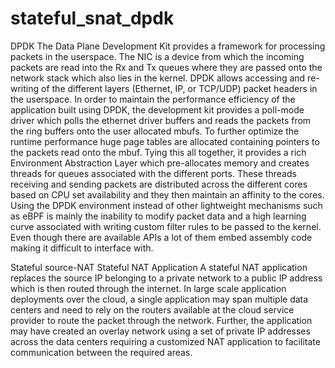 # stateful_snat_dpdk
DPDK 
The Data Plane Development Kit provides a framework for processing packets in the userspace. The NIC is a device from which the incoming packets are read into the Rx and Tx queues where they are passed onto the network stack which also lies in the kernel. DPDK allows accessing and re-writing of the different layers (Ethernet, IP, or TCP/UDP) packet headers in the userspace. In order to maintain the performance efficiency of the application built using DPDK, the development kit provides a poll-mode driver which polls the ethernet driver buffers and reads the packets from the ring buffers onto the user allocated mbufs. To further optimize the runtime performance huge page tables are allocated containing pointers to the packets read onto the mbuf. Tying this all together, it provides a rich Environment Abstraction Layer which pre-allocates memory and creates threads for queues associated with the different ports. These threads receiving and sending packets are distributed across the different cores based on CPU set availability and they then maintain an affinity to the cores. Using the DPDK environment instead of other lightweight mechanisms such as eBPF is mainly the inability to modify packet data and a high learning curve associated with writing custom filter rules to be passed to the kernel. Even though there are available APIs a lot of them embed assembly code making it difficult to interface with. 

Stateful source-NAT
Stateful NAT Application A stateful NAT application replaces the source IP belonging to a private network to a public IP address which is then routed through the internet. In large scale application deployments over the cloud, a single application may span multiple data centers and need to rely on the routers available at the cloud service provider to route the packet through the network. Further, the application may have created an overlay network using a set of private IP addresses across the data centers requiring a customized NAT application to facilitate communication between the required areas.
